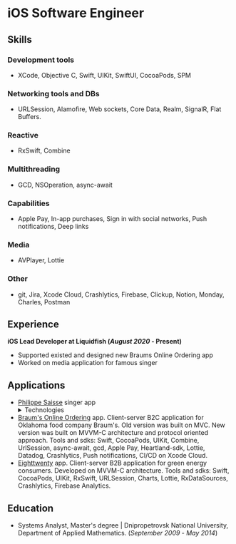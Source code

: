 # iOS Software Engineer

## Skills
### Development tools
- XCode, Objective C, Swift, UIKit, SwiftUI, CocoaPods, SPM
### Networking tools and DBs
- URLSession, Alamofire, Web sockets, Core Data, Realm, SignalR, Flat Buffers.
### Reactive
- RxSwift, Combine
### Multithreading
- GCD, NSOperation, async-await
### Capabilities
- Apple Pay, In-app purchases, Sign in with social networks, Push notifications, Deep links
### Media
- AVPlayer, Lottie
### Other
- git, Jira, Xcode Cloud, Crashlytics, Firebase, Clickup, Notion, Monday, Charles, Postman

## Experience

**iOS Lead Developer at Liquidfish (_August 2020_ - Present)**
- Supported existed and designed new Braums Online Ordering app
- Worked on media application for famous singer

## Applications
- [Philippe Saisse](https://apps.apple.com/us/app/philippe-saisse/id6444134222) singer app
  <details>
    <summary>Technologies</summary>
    Social media applications developed with SwiftUI, Flat Buffers, AVPlayer, SPM
  </details>
- [Braum's Online Ordering](https://apps.apple.com/us/app/braums-fresh-market/id1487529137?platform=iphone) app. Client-server B2C application for Oklahoma food company Braum's. Old version was built on MVC. New version was built on MVVM-C architecture and protocol oriented approach. Tools and sdks: Swift, CocoaPods, UIKit, Combine, UrlSession, async-await, gcd, Apple Pay, Heartland-sdk, Lottie, Datadog, Crashlytics, Push notifications, CI/CD on Xcode Cloud.
- [Eighttwenty](https://apps.apple.com/us/app/eighttwenty/id1604773519) app. Client-server B2B application for green energy consumers. Developed on MVVM-C architecture. Tools and sdks: Swift, CocoaPods, UIKit, RxSwift, URLSession, Charts, Lottie, RxDataSources, Crashlytics, Firebase Analytics. 

## Education
- Systems Analyst, Master's degree | Dnipropetrovsk National University, Department of Applied Mathematics. (_September 2009_ - _May 2014_)
